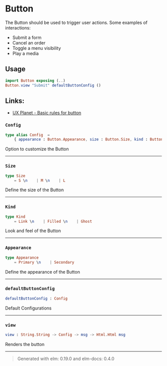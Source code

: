 # Button
The Button should be used to trigger user actions.
Some examples of interactions:
  - Submit a form
  - Cancel an order
  - Toggle a menu visibility
  - Play a media

## Usage

```elm
import Button exposing (..)
Button.view "Submit" defaultButtonConfig ()
```
## Links:
  - [UX Planet - Basic rules for button](https://uxplanet.org/7-basic-rules-for-button-design-63dcdf5676b4)

### `Config`
```elm
type alias Config  =
    { appearance : Button.Appearance, size : Button.Size, kind : Button.Kind, class : String.String }
```
 Option to customize the Button


---


### `Size`
```elm
type Size  
    = S \n    | M \n    | L
```
 Define the size of the Button


---


### `Kind`
```elm
type Kind  
    = Link \n    | Filled \n    | Ghost
```
 Look and feel of the Button


---


### `Appearance`
```elm
type Appearance  
    = Primary \n    | Secondary
```
 Define the appearance of the Button


---


### `defaultButtonConfig`
```elm
defaultButtonConfig : Config
```
 Default Configurations


---


### `view`
```elm
view : String.String -> Config -> msg -> Html.Html msg
```
 Renders the button


---


> Generated with elm: 0.19.0 and elm-docs: 0.4.0
